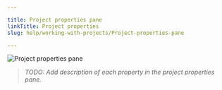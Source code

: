 ```yaml
---

title: Project properties pane
linkTitle: Project properties
slug: help/working-with-projects/Project-properties-pane

---
```


![Project properties pane](https://bigprof.com/appgini/sites/default/files/appgini-project-pane.png)

> *TODO: Add description of each property in the project properties pane.*